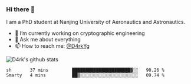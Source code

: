 ### Hi there 👋

I am a PhD student at Nanjing University of Aeronautics and Astronautics.

- 🔭 I’m currently working on cryptographic engineering
- 💬 Ask me about everything
- 📫 How to reach me: [@D4rkYg](https://twitter.com/D4rkYg)

![D4rk's github stats](https://github-readme-stats.vercel.app/api?username=dd4rk&show_icons=true&title_color=fff&icon_color=79ff97&text_color=9f9f9f&bg_color=151515)

<!--START_SECTION:waka-->
```text
sh       37 mins         ██████████████████████▓░░   90.26 % 
Smarty   4 mins          ██▒░░░░░░░░░░░░░░░░░░░░░░   09.74 % 
```
<!--END_SECTION:waka-->

